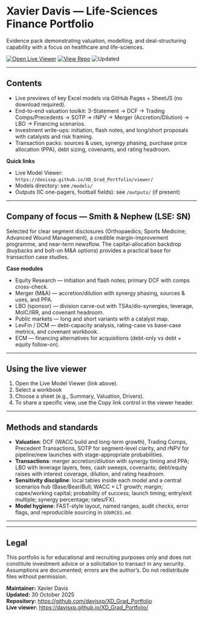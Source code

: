 # Xavier Davis — Life-Sciences Finance Portfolio

Evidence pack demonstrating valuation, modelling, and deal-structuring capability with a focus on healthcare and life-sciences.

<p align="left">
  <a href="https://davisxp.github.io/XD_Grad_Portfolio/viewer/"><img alt="Open Live Viewer" src="https://img.shields.io/badge/Open-Live%20Model%20Viewer-1f883d?style=for-the-badge"></a>
  <a href="https://github.com/davisxp/XD_Grad_Portfolio"><img alt="View Repo" src="https://img.shields.io/badge/GitHub-Repo-0969da?style=for-the-badge"></a>
  <img alt="Updated" src="https://img.shields.io/badge/Updated-30%20Oct%202025-555?style=for-the-badge">
</p>

---

## Contents

- Live previews of key Excel models via GitHub Pages + SheetJS (no download required).
- End-to-end valuation toolkit: 3-Statement → DCF → Trading Comps/Precedents → SOTP → rNPV → Merger (Accretion/Dilution) → LBO → Financing scenarios.
- Investment write-ups: initiation, flash notes, and long/short proposals with catalysts and risk framing.
- Transaction packs: sources & uses, synergy phasing, purchase price allocation (PPA), debt sizing, covenants, and rating headroom.

**Quick links**
- Live Model Viewer: `https://davisxp.github.io/XD_Grad_Portfolio/viewer/`
- Models directory: see `/models/`
- Outputs (IC one-pagers, football fields): see `/outputs/` (if present)

---

## Company of focus — Smith & Nephew (LSE: SN)

Selected for clear segment disclosures (Orthopaedics; Sports Medicine; Advanced Wound Management), a credible margin-improvement programme, and near-term newsflow. The capital-allocation backdrop (buybacks and bolt-on M&A options) provides a practical base for transaction case studies.

**Case modules**
- Equity Research — initiation and flash notes; primary DCF with comps cross-check.
- Merger (M&A) — accretion/dilution with synergy phasing, sources & uses, and PPA.
- LBO (sponsor) — division carve-out with TSAs/dis-synergies, leverage, MoIC/IRR, and covenant headroom.
- Public markets — long and short variants with a catalyst map.
- LevFin / DCM — debt-capacity analysis, rating-case vs base-case metrics, and covenant workbook.
- ECM — financing alternatives for acquisitions (debt-only vs debt + equity follow-on).

---

## Using the live viewer

1. Open the Live Model Viewer (link above).
2. Select a workbook 
3. Choose a sheet (e.g., Summary, Valuation, Drivers).
4. To share a specific view, use the Copy link control in the viewer header.

---

## Methods and standards

- **Valuation**: DCF (WACC build and long-term growth), Trading Comps, Precedent Transactions, SOTP for segment-level clarity, and rNPV for pipeline/new launches with stage-appropriate probabilities.
- **Transactions**: merger accretion/dilution with synergy timing and PPA; LBO with leverage layers, fees, cash sweeps, covenants; debt/equity raises with interest coverage, dilution, and rating headroom.
- **Sensitivity discipline**: local tables inside each model and a central scenarios hub (Base/Bear/Bull; WACC × LT growth; margin; capex/working capital; probability of success; launch timing; entry/exit multiple; synergy percentage; rates/FX).
- **Model hygiene**: FAST-style layout, named ranges, audit checks, error flags, and reproducible sourcing in `SOURCES.md`.

---


---

## Legal

This portfolio is for educational and recruiting purposes only and does not constitute investment advice or a solicitation to transact in any security. Assumptions are documented; errors are the author’s. Do not redistribute files without permission.

**Maintainer:** Xavier Davis  
**Updated:** 30 October 2025  
**Repository:** https://github.com/davisxp/XD_Grad_Portfolio  
**Live viewer:** https://davisxp.github.io/XD_Grad_Portfolio/



